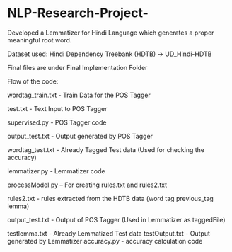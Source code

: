 # NLP-Research-Project-

Developed a Lemmatizer for Hindi Language which generates a proper meaningful root word.

Dataset used: Hindi Dependency Treebank (HDTB) -> UD_Hindi-HDTB

Final files are under Final Implementation Folder

Flow of the code:

wordtag_train.txt - Train Data for the POS Tagger

test.txt - Text Input to POS Tagger

supervised.py - POS Tagger code

output_test.txt - Output generated by POS Tagger

wordtag_test.txt - Already Tagged Test data (Used for checking the accuracy)

lemmatizer.py - Lemmatizer code

processModel.py – For creating rules.txt and rules2.txt 

rules2.txt - rules extracted from the HDTB data (word tag previous_tag lemma)

output_test.txt - Output of POS Tagger (Used in Lemmatizer as taggedFile)

testlemma.txt - Already Lemmatized Test data
testOutput.txt - Output generated by Lemmatizer
accuracy.py - accuracy calculation code

